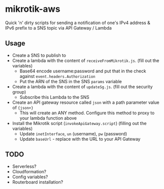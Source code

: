 # mikrotik-aws
Quick 'n' dirty scripts for sending a notification of one's IPv4 address &amp; IPv6 prefix to a SNS topic via API Gateway / Lambda

## Usage
* Create a SNS to publish to
* Create a lambda with the content of `receiveFromMikrotik.js`. (fill out the variables)
    * Base64 encode username:password and put that in the check against `event.headers.Authorization`
    * Put the ARN of the SNS in the SNS `params` variable
* Create a lambda with the content of `updateSg.js`.  (fill out the security group)
    * Subscribe this Lambda to the SNS
* Create an API gateway resource called `json` with a path parameter value of `{json+}`
    * This will create an ANY method.  Configure this method to proxy to your lambda function above
* Install the Mikrotik script (`invokeApiGateway.script`) (filling out the variables)
    * Update `inetInterface`, `un` (username), `pw` (password)
    * Update `baseUrl` - replace with the URL to your API Gateway

## TODO
* Serverless? 
* Cloudformation?
* Config variables?
* Routerboard installation?
